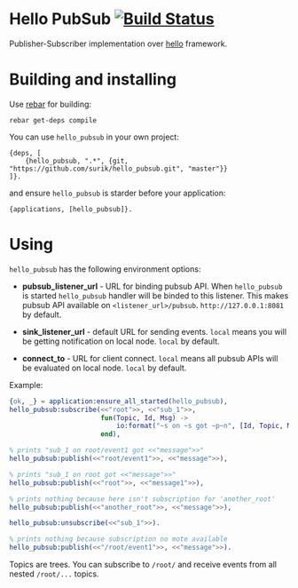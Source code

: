 # Hello PubSub [![Build Status](https://travis-ci.org/surik/hello_pubsub.svg)](https://travis-ci.org/surik/hello_pubsub)

Publisher-Subscriber implementation over [hello](https://github.com/travelping/hello) framework.

# Building and installing

Use [rebar](https://github.com/rebar/rebar) for building:
    
    rebar get-deps compile

You can use `hello_pubsub` in your own project:

    {deps, [
        {hello_pubsub, ".*", {git, "https://github.com/surik/hello_pubsub.git", "master"}}
    ]}.

and ensure `hello_pubsub` is starder before your application:

    {applications, [hello_pubsub]}.

# Using
    
`hello_pubsub` has the following environment options:

* __pubsub_listener_url__ - URL for binding pubsub API. When `hello_pubsub` is started `hello_pubsub` handler will be binded to this listener. This makes pubsub API available on `<listener_url>/pubsub`. `http://127.0.0.1:8081` by default.

* __sink_listener_url__ - default URL for sending events. `local` means you will be getting notification on local node. `local` by default.

* __connect_to__ - URL for client connect. `local` means all pubsub APIs will be evaluated on local node. `local` by default.


Example:

```erlang
{ok, _} = application:ensure_all_started(hello_pubsub),
hello_pubsub:subscribe(<<"root">>, <<"sub_1">>, 
                       fun(Topic, Id, Msg) -> 
                           io:format("~s on ~s got ~p~n", [Id, Topic, Msg]) 
                       end),

% prints "sub_1 on root/event1 got <<"message">>" 
hello_pubsub:publish(<<"root/event1">>, <<"message">>),

% prints "sub_1 on root got <<"message">>" 
hello_pubsub:publish(<<"root">>, <<"message1">>),

% prints nothing because here isn't subscription for 'another_root'
hello_pubsub:publish(<<"another_root">>, <<"message">>),

hello_pubsub:unsubscribe(<<"sub_1">>).

% prints nothing because subscription no mote available
hello_pubsub:publish(<<"/root/event1">>, <<"message">>).
```

Topics are trees. You can subscribe to `/root/` and receive events from all nested `/root/...` topics.
